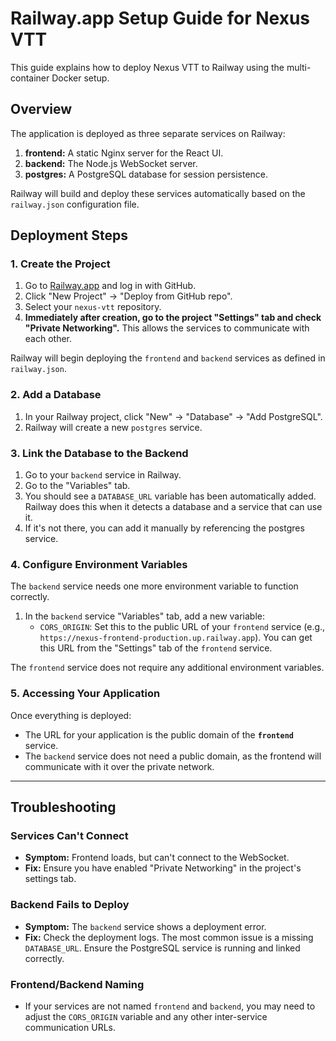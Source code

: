 # Railway.app Setup Guide for Nexus VTT

This guide explains how to deploy Nexus VTT to Railway using the multi-container Docker setup.

## Overview

The application is deployed as three separate services on Railway:
1.  **frontend:** A static Nginx server for the React UI.
2.  **backend:** The Node.js WebSocket server.
3.  **postgres:** A PostgreSQL database for session persistence.

Railway will build and deploy these services automatically based on the `railway.json` configuration file.

## Deployment Steps

### 1. Create the Project
1.  Go to [Railway.app](https://railway.app) and log in with GitHub.
2.  Click "New Project" -> "Deploy from GitHub repo".
3.  Select your `nexus-vtt` repository.
4.  **Immediately after creation, go to the project "Settings" tab and check "Private Networking".** This allows the services to communicate with each other.

Railway will begin deploying the `frontend` and `backend` services as defined in `railway.json`.

### 2. Add a Database
1.  In your Railway project, click "New" -> "Database" -> "Add PostgreSQL".
2.  Railway will create a new `postgres` service.

### 3. Link the Database to the Backend
1.  Go to your `backend` service in Railway.
2.  Go to the "Variables" tab.
3.  You should see a `DATABASE_URL` variable has been automatically added. Railway does this when it detects a database and a service that can use it.
4.  If it's not there, you can add it manually by referencing the postgres service.

### 4. Configure Environment Variables
The `backend` service needs one more environment variable to function correctly.

1.  In the `backend` service "Variables" tab, add a new variable:
    *   `CORS_ORIGIN`: Set this to the public URL of your `frontend` service (e.g., `https://nexus-frontend-production.up.railway.app`). You can get this URL from the "Settings" tab of the `frontend` service.

The `frontend` service does not require any additional environment variables.

### 5. Accessing Your Application
Once everything is deployed:
- The URL for your application is the public domain of the **`frontend`** service.
- The `backend` service does not need a public domain, as the frontend will communicate with it over the private network.

---

## Troubleshooting

### Services Can't Connect
- **Symptom:** Frontend loads, but can't connect to the WebSocket.
- **Fix:** Ensure you have enabled "Private Networking" in the project's settings tab.

### Backend Fails to Deploy
- **Symptom:** The `backend` service shows a deployment error.
- **Fix:** Check the deployment logs. The most common issue is a missing `DATABASE_URL`. Ensure the PostgreSQL service is running and linked correctly.

### Frontend/Backend Naming
- If your services are not named `frontend` and `backend`, you may need to adjust the `CORS_ORIGIN` variable and any other inter-service communication URLs.